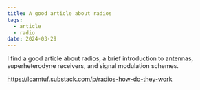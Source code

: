 ```yaml
---
title: A good article about radios
tags:
  - article
  - radio
date: 2024-03-29
---
```

I find a good article about radios, a brief introduction to antennas, superheterodyne receivers, and signal modulation schemes.


https://lcamtuf.substack.com/p/radios-how-do-they-work